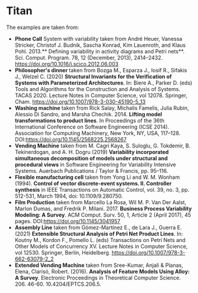 # Titan
The examples are taken from: 
* **Phone Call** System with variability taken from André Heuer, Vanessa Stricker, Christof J. Budnik, Sascha Konrad, Kim Lauenroth, and Klaus Pohl. 2013.** Defining variability in activity diagrams and Petri nets**. Sci. Comput. Program. 78, 12 (December, 2013), 2414–2432. https://doi.org/10.1016/j.scico.2012.06.003
* **Philosopher's dinner** taken from Bozga M., Esparza J., Iosif R., Sifakis J., Welzel C. (2020) **Structural Invariants for the Verification of Systems with Parameterized Architectures**. In: Biere A., Parker D. (eds) Tools and Algorithms for the Construction and Analysis of Systems. TACAS 2020. Lecture Notes in Computer Science, vol 12078. Springer, Cham. https://doi.org/10.1007/978-3-030-45190-5_13
* **Washing machine** taken from Rick Salay, Michalis Famelis, Julia Rubin, Alessio Di Sandro, and Marsha Chechik. 2014. **Lifting model transformations to product lines**. In Proceedings of the 36th International Conference on Software Engineering (ICSE 2014). Association for Computing Machinery, New York, NY, USA, 117–128. DOI:https://doi.org/10.1145/2568225.2568267
* **Vending Machine** taken from M. Cagri Kaya, S. Suloglu, G. Tokdemir, B. Tekinerdogan, and A. H. Dogru (2019) **Variability incorporated simultaneous decomposition of models under structural and procedural views** in Software Engineering for Variability Intensive Systems. Auerbach Publications / Taylor & Francis, pp. 95–116.
* **Flexible manufacturing cell** taken from Yong Li and W. M. Wonham (1994). **Control of vector discrete-event systems. II. Controller synthesis** in IEEE Transactions on Automatic Control, vol. 39, no. 3, pp. 512-531, March 1994, doi: 10.1109/9.280750.
* **Film Production** taken from Marcello La Rosa, Wil M. P. Van Der Aalst, Marlon Dumas, and Fredrik P. Milani. 2017. **Business Process Variability Modeling: A Survey**. ACM Comput. Surv. 50, 1, Article 2 (April 2017), 45 pages. DOI:https://doi.org/10.1145/3041957
* **Assembly Line** taken from Gómez-Martínez E., de Lara J., Guerra E. (2021) **Extensible Structural Analysis of Petri Net Product Lines**. In: Koutny M., Kordon F., Pomello L. (eds) Transactions on Petri Nets and Other Models of Concurrency XV. Lecture Notes in Computer Science, vol 12530. Springer, Berlin, Heidelberg. https://doi.org/10.1007/978-3-662-63079-2_2
* **Extended Vending Machine** taken from Sree-Kumar, Anjali & Planas, Elena, Clarisó, Robert. (2016). **Analysis of Feature Models Using Alloy: A Survey**. Electronic Proceedings in Theoretical Computer Science. 206. 46-60. 10.4204/EPTCS.206.5. 
